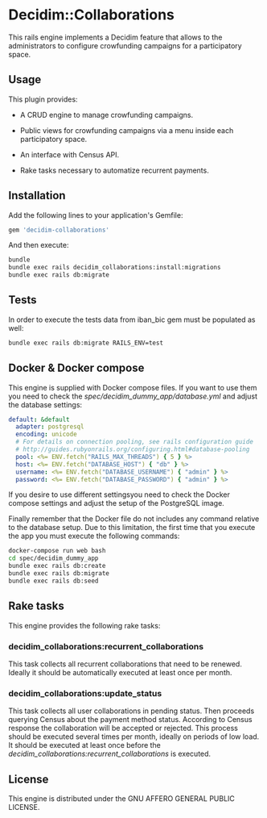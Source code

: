 # Decidim::Collaborations

This rails engine implements a Decidim feature that allows to the administrators
to configure crowfunding campaigns for a participatory space.

## Usage

This plugin provides:

* A CRUD engine to manage crowfunding campaigns.

* Public views for crowfunding campaigns via a menu inside each participatory space.

* An interface with Census API.

* Rake tasks necessary to automatize recurrent payments.

## Installation

Add the following lines to your application's Gemfile:

```ruby
gem 'decidim-collaborations'
```

And then execute:

```bash
bundle
bundle exec rails decidim_collaborations:install:migrations
bundle exec rails db:migrate
```

## Tests

In order to execute the tests data from iban_bic gem must be populated as well:

```bash
bundle exec rails db:migrate RAILS_ENV=test
```

## Docker & Docker compose

This engine is supplied with Docker compose files. If you want to use them you
need to check the *spec/decidim_dummy_app/database.yml* and adjust the database
settings:

```yaml
default: &default
  adapter: postgresql
  encoding: unicode
  # For details on connection pooling, see rails configuration guide
  # http://guides.rubyonrails.org/configuring.html#database-pooling
  pool: <%= ENV.fetch("RAILS_MAX_THREADS") { 5 } %>
  host: <%= ENV.fetch("DATABASE_HOST") { "db" } %>
  username: <%= ENV.fetch("DATABASE_USERNAME") { "admin" } %>
  password: <%= ENV.fetch("DATABASE_PASSWORD") { "admin" } %>
```

If you desire to use different settingsyou need to check the Docker compose
settings and adjust the setup of the PostgreSQL image.

Finally remember that the Docker file do not includes any command relative to
the database setup. Due to this limitation, the first time that you execute the
app you must execute the following commands:

```bash
docker-compose run web bash
cd spec/decidim_dummy_app
bundle exec rails db:create
bundle exec rails db:migrate
bundle exec rails db:seed
```

## Rake tasks

This engine provides the following rake tasks:

### decidim_collaborations:recurrent_collaborations

This task collects all recurrent collaborations that need to be renewed. Ideally
it should be automatically executed at least once per month.

### decidim_collaborations:update_status

This task collects all user collaborations in pending status. Then proceeds querying
Census about the payment method status. According to Census response the
collaboration will be accepted or rejected. This process should be executed
several times per month, ideally on periods of low load. It should be executed
at least once before the *decidim_collaborations:recurrent_collaborations* is
executed.

## License

This engine is distributed under the GNU AFFERO GENERAL PUBLIC LICENSE.
